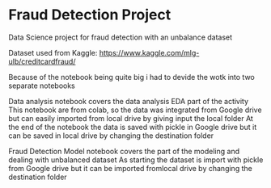 # Fraud Detection Project
Data Science project for fraud detection with an unbalance dataset 

Dataset used from Kaggle:
https://www.kaggle.com/mlg-ulb/creditcardfraud/

Because of the notebook being quite big i had to devide the wotk into two separate notebooks

Data analysis notebook covers the data analysis EDA part of the activity 
  This notebook are from colab, so the data was integrated from Google drive but can easily imported from local drive by giving input the local folder 
  At the end of the notebook the data is saved with pickle in Google drive but it can be saved in local drive by changing the destination folder 

Fraud Detection Model notebook covers the part of the modeling and dealing with unbalanced dataset 
  As starting the dataset is import with pickle from Google drive but it can be imported fromlocal drive by changing the destination folder
